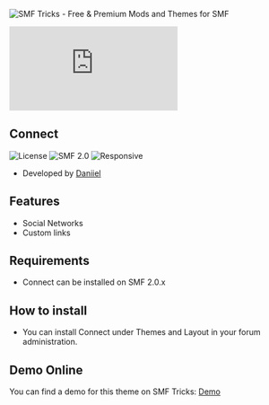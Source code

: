 ![SMF Tricks - Free & Premium Mods and Themes for SMF](https://smftricks.com/logos/logo.png)

![Theme Preview](https://custom.simplemachines.org/index.php?action=download;theme=2689;attach=274939;image)
 
## Connect
![License](https://img.shields.io/badge/License-MPL2.0-a05a3f?style=flat-square) ![SMF 2.0](https://img.shields.io/badge/SMF-2.0-996ee1?style=flat-square) ![Responsive](https://img.shields.io/badge/Responsive-No-6e97e1?style=flat-square)

* Developed by [Daniiel](https://github.com/dmarquez9)

## Features
- Social Networks
- Custom links

## Requirements
* Connect can be installed on SMF 2.0.x

## How to install
* You can install Connect under Themes and Layout in your forum administration.

## Demo Online
You can find a demo for this theme on SMF Tricks: [Demo](https://demo.smftricks.com/index.php?theme=22)
